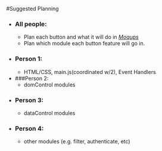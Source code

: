 #Suggested Planning

* ### All people:
  * Plan each button and what it will do in *[Moqups](https://moqups.com/)*
  * Plan which module each button feature will go in.
* ### Person 1:
  * HTML/CSS, main.js(coordinated w/2), Event Handlers
* ###Person 2:
	* domControl modules
* ### Person 3:
  * dataControl modules
* ### Person 4:
  * other modules (e.g. filter, authenticate, etc)